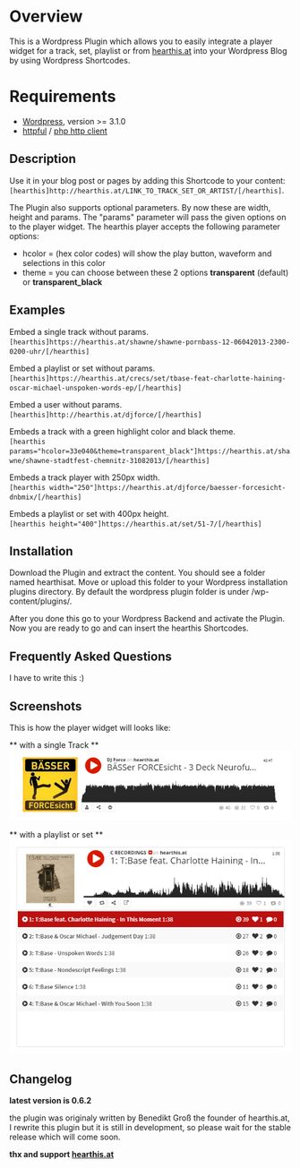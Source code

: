 # Overview

This is a Wordpress Plugin which allows you to easily integrate a player widget for a track, set, playlist or from [hearthis.at][1] into your Wordpress Blog by using Wordpress Shortcodes.

Requirements
==========

 * [Wordpress][2], version >= 3.1.0  
 * [httpful][3] / [php http client][4]

Description
-----------------

Use it in your blog post or pages by adding this Shortcode to your content:  
      `[hearthis]http://hearthis.at/LINK_TO_TRACK_SET_OR_ARTIST/[/hearthis]`.

The Plugin also supports optional parameters. By now these are width, height and params.
The "params" parameter will pass the given options on to the player widget. The hearthis 
player accepts the following parameter options:

* hcolor = (hex color codes) will show the play button, waveform and selections in this color
* theme  = you can choose between these 2 options __transparent__ (default) or __transparent_black__


Examples
--------------

Embed a single track without params.  
      `[hearthis]https://hearthis.at/shawne/shawne-pornbass-12-06042013-2300-0200-uhr/[/hearthis]`

Embed a playlist or set without params.  
      `[hearthis]https://hearthis.at/crecs/set/tbase-feat-charlotte-haining-oscar-michael-unspoken-words-ep/[/hearthis]`

Embed a user without params.  
      `[hearthis]http://hearthis.at/djforce/[/hearthis]`

Embeds a track with a green highlight color and black theme.  
      `[hearthis params="hcolor=33e040&theme=transparent_black"]https://hearthis.at/shawne/shawne-stadtfest-chemnitz-31082013/[/hearthis]`

Embeds a track player with 250px width.  
      `[hearthis width="250"]https://hearthis.at/djforce/baesser-forcesicht-dnbmix/[/hearthis]`
      
Embeds a playlist or set with 400px height.  
      `[hearthis height="400"]https://hearthis.at/set/51-7/[/hearthis]`


Installation
------------------

Download the Plugin and extract the content. You should see a folder
named hearthisat. Move or upload this folder to your Wordpress installation
plugins directory. By default the wordpress plugin folder is under /wp-content/plugins/. 

After you done this go to your Wordpress Backend and activate the Plugin. 
Now you are ready to go and can insert the hearthis Shortcodes.


Frequently Asked Questions
--------------------------------

I have to write this :)


Screenshots
-----------------

This is how the player widget will looks like:  

** with a single Track  **
![Track view ](/hearthisat/screenshot_track.png "the hearthis widget with a single track")  

** with a playlist or set **  
![playlist view](/hearthisat/screenshot_playlist.png "the widget with a playlist widget")  

Changelog
---------------

**latest version is 0.6.2**

the plugin was originaly written by Benedikt Groß the founder of hearthis.at,
I rewrite this plugin but it is still in development, so please wait for the stable 
release which will come soon.

**thx and support [hearthis.at][1]**

[1]: https://hearthis.at/
[2]: https://de.wordpress.org/
[3]: https://github.com/nategood/httpful
[4]: http://phphttpclient.com/

